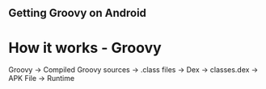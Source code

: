 ## Getting Groovy on Android

# How it works - Groovy

Groovy -> Compiled Groovy sources -> .class files -> Dex -> classes.dex -> APK File -> Runtime
